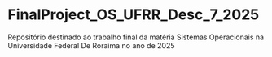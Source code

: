 # FinalProject_OS_UFRR_Desc_7_2025

Repositório destinado ao trabalho final da matéria Sistemas Operacionais na Universidade Federal De Roraima no ano de 2025
